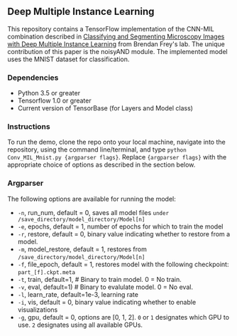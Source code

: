 ## Deep Multiple Instance Learning

This repository contains a TensorFlow implementation of the CNN-MIL
combination described in [Classifying and Segmenting Microscopy Images with
Deep Multiple Instance Learning](https://www.ncbi.nlm.nih.gov/pmc/articles/PMC4908336/pdf/btw252.pdf) from Brendan Frey's lab.
The unique contribution of this paper is the noisyAND module.
The implemented model uses the MNIST dataset for classification.

### Dependencies
 * Python 3.5 or greater
 * Tensorflow 1.0 or greater
 * Current version of TensorBase (for Layers and Model class)

### Instructions
To run the demo, clone the repo onto your local machine, navigate into the repository,
using the command line/terminal, and type `python Conv_MIL_Mnist.py {argparser flags}`. 
 Replace `{argparser flags}` with the appropriate choice of options as described in
 the section below.

### Argparser
The following options are available for running the model:
* `-n`, run_num, default = 0, saves all model files `under /save_directory/model_directory/Model[n]`
* `-e`, epochs, default = 1, number of epochs for which to train the model
* `-r`, restore, default = 0, binary value indicating whether to restore from a model.
* `-m`, model_restore, default = 1, restores from `/save_directory/model_directory/Model[n]`
* `-f`, file_epoch, default = 1,  restores model with the following checkpoint: `part_[f].ckpt.meta`
* `-t`, train, default=1,  # Binary to train model. 0 = No train.
* `-v`, eval, default=1)  # Binary to evalulate model. 0 = No eval.
* `-l`, learn_rate, default=1e-3, learning rate
* `-i`, vis, default = 0, binary value indicating whether to enable visualizations
* `-g`, gpu, default = 0, options are [0, 1, 2]. `0` or `1` designates which GPU to use. `2` designates using all available GPUs.